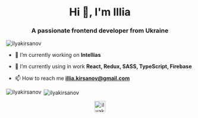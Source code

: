 <h1 align="center">Hi 👋, I'm Illia</h1>
<h3 align="center">A passionate frontend developer from Ukraine</h3>

<p align="left"> <img src="https://komarev.com/ghpvc/?username=ilyakirsanov" alt="ilyakirsanov" /> </p>

- 🔭 I’m currently working on **Intellias**

- 🌱 I’m currently using in work **React, Redux, SASS, TypeScript, Firebase**

- 📫 How to reach me **illia.kirsanov@gmail.com**


<p><img align="left" src="https://github-readme-stats.vercel.app/api/top-langs/?username=ilyakirsanov&layout=compact&hide=html" alt="ilyakirsanov" /></p>

<p>&nbsp;<img align="center" src="https://github-readme-stats.vercel.app/api?username=ilyakirsanov&show_icons=true" alt="ilyakirsanov" /></p>

<p align="center">
<a href="https://linkedin.com/in/ilyakirsanov" target="blank"><img align="center" src="https://cdn.jsdelivr.net/npm/simple-icons@3.0.1/icons/linkedin.svg" alt="ilyakirsanov" height="30" width="30" /></a>
</p>
